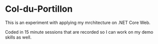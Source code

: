 # Col-du-Portillon

This is an experiment with applying my mrchitecture on .NET Core Web.

Coded in 15 minute sessions that are recorded so I can work on my demo skills as well.


